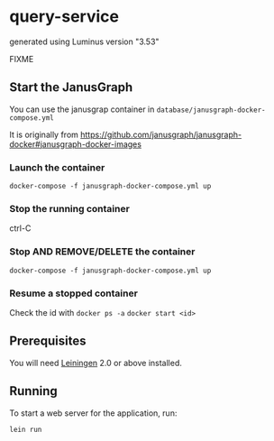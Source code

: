 # query-service

generated using Luminus version "3.53"

FIXME

## Start the JanusGraph 

You can use the janusgrap container in `database/janusgraph-docker-compose.yml` 

It is originally from 
https://github.com/janusgraph/janusgraph-docker#janusgraph-docker-images

### Launch the container
`docker-compose -f janusgraph-docker-compose.yml up`

### Stop the running container
ctrl-C

### Stop AND REMOVE/DELETE the container
`docker-compose -f janusgraph-docker-compose.yml up`

### Resume a stopped container
Check the id with `docker ps -a`
`docker start <id>`


## Prerequisites

You will need [Leiningen][1] 2.0 or above installed.

[1]: https://github.com/technomancy/leiningen

## Running

To start a web server for the application, run:

    lein run 
